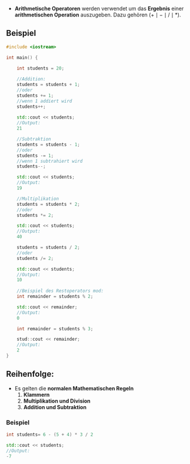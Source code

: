 - **Arithmetische Operatoren** werden verwendet um das **Ergebnis** einer **arithmetischen Operation** auszugeben. Dazu gehören ($+\mid -\mid / \mid *$).

## Beispiel
```c++
#include <iostream>

int main() {

	int students = 20;
	
	//Addition:
	students = students + 1;
	//oder
	students += 1;
	//wenn 1 addiert wird
	students++;
	
	std::cout << students;
	//Output:
	21

	//Subtraktion
	students = students - 1;
	//oder
	students -= 1;
	//wenn 1 subtrahiert wird
	students--;

	std::cout << students;
	//Output:
	19

	//Multiplikation
	students = students * 2;
	//oder
	students *= 2;

	std::cout << students;
	//Output:
	40

	students = students / 2;
	//oder
	students /= 2;

	std::cout << students;
	//Output:
	10
	
	//Beispiel des Restoperators mod:
	int remainder = students % 2;

	std::cout << remainder;
	//Output:
	0

	int remainder = students % 3;

	stud::cout << remainder;
	//Output:
	2
}
```

## Reihenfolge:
- Es gelten die **normalen Mathematischen Regeln**
	1. **Klammern**
	2. **Multiplikation und Division**
	3. **Addition und Subtraktion**

### Beispiel
```c++
int students= 6 - (5 + 4) * 3 / 2

std::cout << students;
//Output:
-7
```